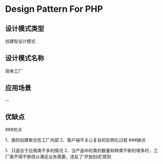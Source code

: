 # Design Pattern For PHP
## 设计模式类型

创建型设计模式

## 设计模式名称

简单工厂

## 应用场景

--
## 优缺点
###优点

1、类的创建聚合在工厂内部
2、客户端不关心复杂的实例化过程
###缺点

1、只适合于应用类不多的情况
2、当产品中的类的数量和种类不断的增多时，工厂类不得不修改以满足业务需要，违反了‘开放封闭’原则

